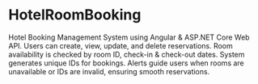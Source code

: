 # HotelRoomBooking
Hotel Booking Management System using Angular &amp; ASP.NET Core Web API. Users can create, view, update, and delete reservations. Room availability is checked by room ID, check-in &amp; check-out dates. System generates unique IDs for bookings. Alerts guide users when rooms are unavailable or IDs are invalid, ensuring smooth reservations.
